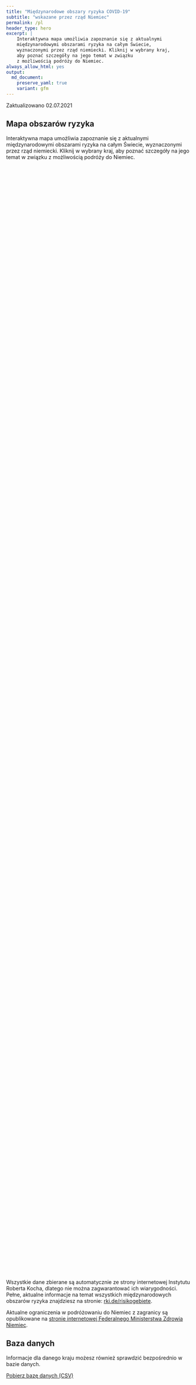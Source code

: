 ```yaml
---
title: "Międzynarodowe obszary ryzyka COVID-19"
subtitle: "wskazane przez rząd Niemiec"
permalink: /pl
header_type: hero
excerpt: |
    Interaktywna mapa umożliwia zapoznanie się z aktualnymi
    międzynarodowymi obszarami ryzyka na całym Świecie,
    wyznaczonymi przez rząd niemiecki. Kliknij w wybrany kraj,
    aby poznać szczegóły na jego temat w związku
    z możliwością podróży do Niemiec.
always_allow_html: yes
output: 
  md_document:
    preserve_yaml: true
    variant: gfm
---
```


<!-- Modify _R/index_pl.Rmd file instead -->

<p class="text-right font-weight-bold">

Zaktualizowano 02.07.2021

</p>

## Mapa obszarów ryzyka

Interaktywna mapa umożliwia zapoznanie się z aktualnymi międzynarodowymi
obszarami ryzyka na całym Świecie, wyznaczonymi przez rząd niemiecki.
Kliknij w wybrany kraj, aby poznać szczegóły na jego temat w związku z
możliwością podróży do Niemiec.

<div id="leaflet" class="leaflet html-widget" style="width:100%;height:75vh;">

</div>

<script src="https://corona-atlas.de/assets/data/locale_pl.js"></script>

<script src="https://corona-atlas.de/assets/js/map.js"></script>

Wszystkie dane zbierane są automatycznie ze strony internetowej
Instytutu Roberta Kocha, dlatego nie można zagwarantować ich
wiarygodności. Pełne, aktualne informacje na temat wszystkich
międzynarodowych obszarów ryzyka znajdziesz na stronie:
[rki.de/risikogebiete](rki.de/risikogebiete).

Aktualne ograniczenia w podróżowaniu do Niemiec z zagranicy są
opublikowane na [stronie internetowej Federalnego Ministerstwa Zdrowia
Niemiec](https://www.bundesgesundheitsministerium.de/en/coronavirus/current-information-for-travellers).

## Baza danych

Informacje dla danego kraju możesz również sprawdzić bezpośrednio w
bazie danych.

<div id="reactable" class="reactable html-widget" style="width:auto;height:auto;"></div>
<script type="application/json" data-for="reactable">{"x":{"tag":{"name":"Reactable","attribs":{"data":{"Kraj/Region":["Afganistan","Angola","Albania","Andora","Zjednoczone Emiraty Arabskie","Argentyna","Armenia","Antigua i Barbuda","Australia","Austria","Azerbejdżan","Burundi","Belgia","Benin","Burkina Faso","Bangladesz","Bułgaria","Bahrajn","Bahamy","Bośnia i Hercegowina","Białoruś","Belize","Boliwia","Brazylia","Barbados","Brunei","Bhutan","Botswana","Republika Środkowoafrykańska","Kanada","Szwajcaria","Chile","Chiny","Wybrzeże Kości Słoniowej","Kamerun","Demokratyczna Republika Konga","Kongo","Kolumbia","Komory","Republika Zielonego Przylądka","Kostaryka","Kuba","Cypr","Czechy","Niemcy","Dżibuti","Dominika","Dania","Dominikana","Algieria","Ekwador","Egipt","Erytrea","Hiszpania","Estonia","Etiopia","Finlandia","Fidżi","Francja","Mikronezja","Gabon","Wielka Brytania","Gruzja","Ghana","Gwinea","Gambia","Gwinea Bissau","Gwinea Równikowa","Grecja","Grenada","Gwatemala","Gujana","Hongkong","Honduras","Chorwacja","Haiti","Węgry","Indonezja","Indie","Irlandia","Iran","Irak","Islandia","Izrael","Włochy","Jamajka","Jordania","Japonia","Kazachstan","Kenia","Kirgistan","Kambodża","Kiribati","Saint Kitts i Nevis","Korea Południowa","Kuwejt","Laos","Liban","Liberia","Libia","Saint Lucia","Liechtenstein","Sri Lanka","Lesoto","Litwa","Luksemburg","Łotwa","Maroko","Monako","Mołdawia","Madagaskar","Malediwy","Meksyk","Wyspy Marshalla","Macedonia Północna","Mali","Malta","Myanmar/Burma","Czarnogóra","Mongolia","Mozambik","Mauretania","Mauritius","Malawi","Malezja","Namibia","Niger","Nigeria","Nikaragua","Niue","Holandia","Norwegia","Nepal","Nauru","Nowa Zelandia","Oman","Pakistan","Panama","Peru","Filipiny","Palau","Papua-Nowa Gwinea","Polska","Korea Północna","Portugalia","Paragwaj","Palestyna","Katar","Rumunia","Federacja Rosyjska","Ruanda","Arabia Saudyjska","Sudan","Senegal","Singapur","Wyspy Salomona","Sierra Leone","Salwador","San Marino","Somalia","Serbia","Sudan Południowy","Wyspy Świętego Tomasza i Książęca","Surinam","Słowacja","Słowenia","Szwecja","Eswatini","Seszele","Syria","Czad","Togo","Tajlandia","Tadżykistan","Turkmenistan","Timor Wschodni","Tonga","Trynidad i Tobago","Tunezja","Turcja","Tuvalu","Zjednoczona Republika Tanzanii","Uganda","Ukraina","Urugwaj","Stany Zjednoczone","Uzbekistan","Watykan","Saint Vincent i Grenadyny","Wenezuela","Vietnam","Vanuatu","Samoa","Kosowo","Jemen","Republika Południowej Afryki","Zambia","Zimbabwe"],"Poziom ryzyka":["Obszar ryzyka","Obszar ryzyka","Nie jest to obszar ryzyka","Obszar ryzyka","Obszar ryzyka","Obszar o wysokiej częstości występowania","Nie jest to obszar ryzyka","Nie jest to obszar ryzyka","Nie jest to obszar ryzyka","Nie jest to obszar ryzyka","Nie jest to obszar ryzyka","Obszar ryzyka","Nie jest to obszar ryzyka","Obszar ryzyka","Obszar ryzyka","Obszar ryzyka","Nie jest to obszar ryzyka","Obszar o wysokiej częstości występowania","Obszar ryzyka","Nie jest to obszar ryzyka","Obszar ryzyka","Obszar ryzyka","Obszar o wysokiej częstości występowania","Obszar z niebezpiecznymi mutacjami","Nie jest to obszar ryzyka","Nie jest to obszar ryzyka","Obszar ryzyka","Obszar z niebezpiecznymi mutacjami","Obszar ryzyka","Nie jest to obszar ryzyka","Nie jest to obszar ryzyka","Obszar o wysokiej częstości występowania","Nie jest to obszar ryzyka","Obszar ryzyka","Obszar ryzyka","Obszar ryzyka","Obszar ryzyka","Obszar o wysokiej częstości występowania","Obszar ryzyka","Obszar ryzyka","Obszar o wysokiej częstości występowania","Obszar ryzyka","Obszar ryzyka","Nie jest to obszar ryzyka",null,"Obszar ryzyka","Nie jest to obszar ryzyka","Nie jest to obszar ryzyka","Obszar ryzyka","Obszar ryzyka","Obszar o wysokiej częstości występowania","Obszar o wysokiej częstości występowania","Obszar ryzyka","Obszar ryzyka (częściowy)","Nie jest to obszar ryzyka","Obszar ryzyka","Nie jest to obszar ryzyka","Obszar ryzyka","Obszar ryzyka (częściowy)","Nie jest to obszar ryzyka","Obszar ryzyka","Obszar z niebezpiecznymi mutacjami","Obszar ryzyka","Obszar ryzyka","Obszar ryzyka","Obszar ryzyka","Obszar ryzyka","Obszar ryzyka","Nie jest to obszar ryzyka","Nie jest to obszar ryzyka","Obszar ryzyka","Obszar ryzyka","Nie jest to obszar ryzyka","Obszar ryzyka","Obszar ryzyka (częściowy)","Obszar ryzyka","Nie jest to obszar ryzyka","Obszar ryzyka","Obszar z niebezpiecznymi mutacjami","Obszar ryzyka (częściowy)","Obszar o wysokiej częstości występowania","Obszar ryzyka","Nie jest to obszar ryzyka","Nie jest to obszar ryzyka","Nie jest to obszar ryzyka","Nie jest to obszar ryzyka","Nie jest to obszar ryzyka","Nie jest to obszar ryzyka","Obszar ryzyka","Obszar ryzyka","Obszar ryzyka","Nie jest to obszar ryzyka","Nie jest to obszar ryzyka","Obszar ryzyka","Nie jest to obszar ryzyka","Obszar o wysokiej częstości występowania","Nie jest to obszar ryzyka","Nie jest to obszar ryzyka","Obszar ryzyka","Obszar ryzyka","Nie jest to obszar ryzyka","Nie jest to obszar ryzyka","Obszar o wysokiej częstości występowania","Obszar z niebezpiecznymi mutacjami","Nie jest to obszar ryzyka","Nie jest to obszar ryzyka","Nie jest to obszar ryzyka","Obszar ryzyka","Nie jest to obszar ryzyka","Nie jest to obszar ryzyka","Obszar ryzyka","Obszar o wysokiej częstości występowania","Obszar ryzyka","Nie jest to obszar ryzyka","Nie jest to obszar ryzyka","Obszar ryzyka","Nie jest to obszar ryzyka","Nie jest to obszar ryzyka","Nie jest to obszar ryzyka","Obszar o wysokiej częstości występowania","Obszar z niebezpiecznymi mutacjami","Obszar ryzyka","Nie jest to obszar ryzyka","Obszar z niebezpiecznymi mutacjami","Obszar o wysokiej częstości występowania","Obszar z niebezpiecznymi mutacjami","Obszar ryzyka","Obszar ryzyka","Obszar ryzyka","Nie jest to obszar ryzyka","Obszar ryzyka (częściowy)","Obszar ryzyka (częściowy)","Obszar z niebezpiecznymi mutacjami","Nie jest to obszar ryzyka","Nie jest to obszar ryzyka","Obszar o wysokiej częstości występowania","Obszar ryzyka","Obszar ryzyka","Obszar o wysokiej częstości występowania","Obszar ryzyka","Nie jest to obszar ryzyka","Obszar ryzyka","Nie jest to obszar ryzyka","Obszar ryzyka","Obszar z niebezpiecznymi mutacjami","Obszar o wysokiej częstości występowania","Nie jest to obszar ryzyka","Nie jest to obszar ryzyka","Nie jest to obszar ryzyka","Obszar z niebezpiecznymi mutacjami","Obszar ryzyka","Obszar ryzyka","Obszar o wysokiej częstości występowania","Obszar ryzyka","Nie jest to obszar ryzyka","Nie jest to obszar ryzyka","Obszar ryzyka","Obszar ryzyka","Nie jest to obszar ryzyka","Obszar ryzyka","Nie jest to obszar ryzyka","Obszar ryzyka","Nie jest to obszar ryzyka","Obszar o wysokiej częstości występowania","Nie jest to obszar ryzyka","Nie jest to obszar ryzyka","Obszar ryzyka (częściowy)","Obszar z niebezpiecznymi mutacjami","Obszar o wysokiej częstości występowania","Obszar o wysokiej częstości występowania","Obszar ryzyka","Obszar ryzyka","Nie jest to obszar ryzyka","Obszar ryzyka","Obszar ryzyka","Obszar ryzyka","Nie jest to obszar ryzyka","Obszar o wysokiej częstości występowania","Obszar o wysokiej częstości występowania","Obszar ryzyka","Nie jest to obszar ryzyka","Obszar o wysokiej częstości występowania","Obszar ryzyka","Nie jest to obszar ryzyka","Obszar z niebezpiecznymi mutacjami","Nie jest to obszar ryzyka","Obszar ryzyka","Nie jest to obszar ryzyka","Nie jest to obszar ryzyka","Obszar ryzyka","Nie jest to obszar ryzyka","Nie jest to obszar ryzyka","Nie jest to obszar ryzyka","Nie jest to obszar ryzyka","Obszar ryzyka","Obszar z niebezpiecznymi mutacjami","Obszar z niebezpiecznymi mutacjami","Obszar z niebezpiecznymi mutacjami"],"Szczegóły":["od 21.02.2021","od 15.06.2020",null,"od 23.05.2021","od 18.04.2021","od 18.04.2021",null,null,null,null,null,"od 15.06.2020",null,"od 15.06.2020","od 15.06.2020","od 15.06.2020",null,"od 14.02.2021","od 25.04.2021",null,"od 15.06.2020","od 15.06.2020","od 24.01.2021","od 19.01.2021",null,null,"od 15.06.2020","od 07.02.2021","od 15.06.2020",null,null,"od 03.04.2021",null,"od 15.06.2020","od 15.06.2020","od 15.06.2020","od 15.06.2020","od 24.01.2021","od 15.06.2020","od 20.06.2021","od 09.05.2021","od 28.02.2021","od 04.07.2021",null,null,"od 15.06.2020",null,null,"od 30.05.2021","od 15.06.2020","od 31.01.2021","od 24.01.2021","od 15.06.2020","od 14.08.2020. Poziom ryzyka dotyczy następujących regionów: -Andaluzja, od 14.08.2020; -Kraj Basków, od 14.08.2020; -Ceuta, od 13.06.2021; -Kantabria, od 04.07.2021; -Katalonia, od 04.07.2021; -La Rioja, od 03.04.2021; -Nawarra, od 31.07.2020",null,"od 15.06.2020",null,"od 27.06.2021","od 28.02.2021. Poziom ryzyka dotyczy następujących regionów: -Gujana Francuska, od 21.08.2020; -Reunion, od 28.02.2021; -St. Martin, od 26.08.2020",null,"od 15.06.2020","od 23.05.2021","od 13.06.2021","od 15.06.2020","od 15.06.2020","od 15.06.2020","od 15.06.2020","od 15.06.2020",null,null,"od 15.06.2020","od 15.06.2020",null,"od 15.06.2020","od 27.06.2021. Poziom ryzyka dotyczy następujących regionów: -Zadar, od 27.06.2021","od 15.06.2020",null,"od 15.06.2020","od 26.04.2021","od 21.03.2021. Poziom ryzyka dotyczy następujących regionów: -Border, od 21.03.2021; -Dublin, od 21.03.2021; -Mid-East, od 21.03.2021","od 24.01.2021","od 15.06.2020",null,null,null,null,null,null,"od 15.06.2020","od 15.06.2020","od 15.06.2020",null,null,"od 20.06.2021",null,"od 21.03.2021",null,null,"od 15.06.2020","od 15.06.2020",null,null,"od 13.06.2021","od 31.01.2021",null,null,null,"od 15.06.2020",null,null,"od 15.06.2020","od 09.05.2021","od 13.06.2021",null,null,"od 15.06.2020",null,null,null,"od 13.06.2021","od 07.02.2021","od 15.06.2020",null,"od 07.02.2021","od 13.06.2021","od 20.06.2021","od 15.06.2020","od 15.06.2020","od 15.06.2020",null,"od 06.06.2021. Poziom ryzyka dotyczy następujących regionów: -Sint Maarten, od 06.06.2021","od 04.07.2021. Poziom ryzyka dotyczy następujących regionów: -Agder, od 04.07.2021; -Rogaland, od 04.07.2021","od 16.05.2021",null,null,"od 20.06.2021","od 15.06.2020","od 28.02.2021","od 03.04.2021","od 15.06.2020",null,"od 17.06.2020",null,"od 15.06.2020","od 29.06.2021","od 21.03.2021",null,null,null,"od 29.06.2021","od 27.06.2021","od 15.06.2020","od 31.01.2021","od 15.06.2020",null,null,"od 15.06.2020","od 15.06.2020",null,"od 15.06.2020",null,"od 15.06.2020",null,"od 23.05.2021",null,null,"od 06.06.2021. Poziom ryzyka dotyczy następujących regionów: -Kronoberg, od 06.06.2021; -Norrbotten, od 06.06.2021; -Värmland, od 06.06.2021","od 31.01.2021","od 14.02.2021","od 31.01.2021","od 15.06.2020","od 15.06.2020",null,"od 15.06.2020","od 17.06.2020","od 17.06.2020",null,"od 23.05.2021","od 25.04.2021","od 06.06.2021",null,"od 14.03.2021","od 20.06.2021",null,"od 06.06.2021",null,"od 15.06.2020",null,null,"od 15.06.2020",null,null,null,null,"od 15.06.2020","od 13.01.2021","od 07.02.2021","od 07.02.2021"]},"columns":[{"accessor":"Kraj/Region","name":"Kraj/Region","type":"character"},{"accessor":"Poziom ryzyka","name":"Poziom ryzyka","type":"character"},{"accessor":"Szczegóły","name":"Szczegóły","type":"character"}],"filterable":true,"searchable":true,"defaultPageSize":10,"showPageSizeOptions":true,"pageSizeOptions":[10,25,50,100],"paginationType":"jump","showPageInfo":true,"minRows":1,"striped":true,"dataKey":"2c064208e181d291030a47bcbc26cad9","key":"2c064208e181d291030a47bcbc26cad9"},"children":[]},"class":"reactR_markup"},"evals":[],"jsHooks":[]}</script>

<p class="text-center my-5">

<a href="assets/dist/db_countries_risk_pl.csv" class="btn btn-primary">Pobierz
bazę danych (CSV)</a>

</p>
